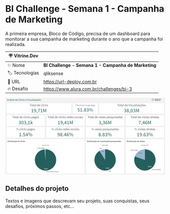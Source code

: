 # BI Challenge - Semana 1 - Campanha de Marketing
A primeira empresa, Bloco de Código, precisa de um dashboard para monitorar a sua campanha de marketing durante o ano que a campanha foi realizada.

| :placard: Vitrine.Dev |     |
| -------------  | --- |
| :sparkles: Nome        | **BI Challenge - Semana 1 - Campanha de Marketing**
| :label: Tecnologias | qliksense
| :rocket: URL         | https://url-deploy.com.br
| :fire: Desafio     | https://www.alura.com.br/challenges/bi-3

<!-- Inserir imagem com a #vitrinedev ao final do link -->
![](https://github.com/Gabrieltkg/Challenge_BI_VitrineDev/blob/main/Painel%201%20-%20An%C3%A1lise%20de%20clicks%20e%20visualiza%C3%A7%C3%B5es.png#vitrinedev)

## Detalhes do projeto

Textos e imagens que descrevam seu projeto, suas conquistas, seus desafios, próximos passos, etc...
